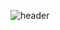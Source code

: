 ![header](https://capsule-render.vercel.app/api?type=waving&height=170&color=gradient&text=Hello%20world&textBg=false&descAlignY=100)
